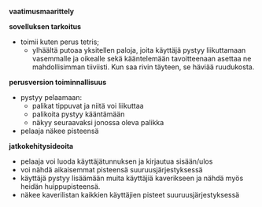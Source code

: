 **vaatimusmaarittely**

**sovelluksen tarkoitus**
- toimii kuten perus tetris; 
  - ylhäältä putoaa yksitellen paloja, joita käyttäjä pystyy liikuttamaan vasemmalle ja oikealle sekä kääntelemään tavoitteenaan asettaa ne mahdollisimman tiiviisti. Kun saa rivin täyteen, se häviää ruudukosta.

**perusversion toiminnallisuus**
- pystyy pelaamaan:
  - palikat tippuvat ja niitä voi liikuttaa 
  - palikoita pystyy kääntämään
  - näkyy seuraavaksi jonossa oleva palikka
- pelaaja näkee pisteensä

**jatkokehitysideoita**
- pelaaja voi luoda käyttäjätunnuksen ja kirjautua sisään/ulos
- voi nähdä aikaisemmat pisteensä suuruusjärjestyksessä
- käyttäjä pystyy lisäämään muita käyttäjiä kaverikseen ja nähdä myös heidän huippupisteensä. 
- näkee kaverilistan kaikkien käyttäjien pisteet suuruusjärjestyksessä

